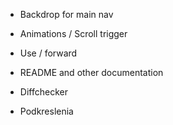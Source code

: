 - Backdrop for main nav
- Animations / Scroll trigger
- Use / forward
- README and other documentation
- Diffchecker

- Podkreslenia
